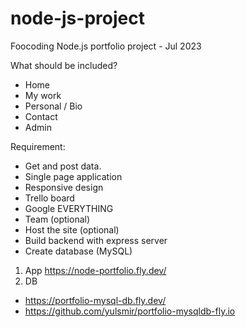 # node-js-project
Foocoding Node.js portfolio project - Jul 2023 

What should be included?
* Home
* My work
* Personal / Bio
* Contact
* Admin

Requirement:
* Get and post data.
* Single page application
* Responsive design
* Trello board
* Google EVERYTHING
* Team (optional)
* Host the site (optional)
* Build backend with express server
* Create database (MySQL)

1. App https://node-portfolio.fly.dev/
2. DB 
  - https://portfolio-mysql-db.fly.dev/
  - https://github.com/yulsmir/portfolio-mysqldb-fly.io